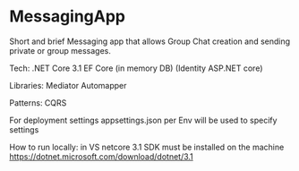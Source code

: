 # MessagingApp
Short and brief Messaging app that allows Group Chat creation and sending private or group messages.

Tech:
.NET Core 3.1
EF Core (in memory DB)
(Identity ASP.NET core)

Libraries:
Mediator
Automapper

Patterns:
CQRS

For deployment settings appsettings.json per Env will be used to specify settings

How to run locally:
in VS
netcore 3.1 SDK must be installed on the machine
https://dotnet.microsoft.com/download/dotnet/3.1

